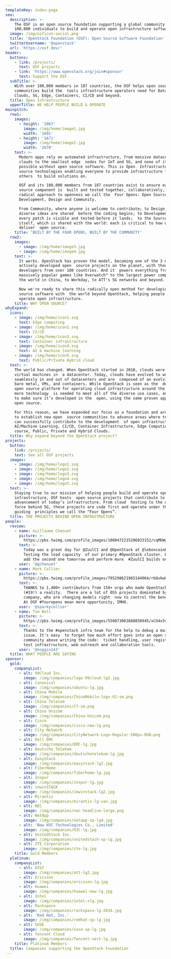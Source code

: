 ```yaml
---
templateKey: index-page
seo:
  description: >-
    The OSF is an open source foundation supporting a global community of
    100,000 individuals to build and operate open infrastructure software. 
  image: /img/osficon-social.png
  title: 'OpenStack Foundation (OSF): Open Source Software Foundation'
  twitterUsername: '@openstack'
  url: 'https://osf.dev/'
header:
  buttons:
    - link: /projects/
      text: OSF projects
    - link: 'https://www.openstack.org/join#sponsor'
      text: Support the OSF
  subTitle: >-
    With over 100,000 members in 187 countries, the OSF helps open source
    communities build the  tools infrastructure operators need for Data Center
    Clouds, 5G, Edge, Containers, CI/CD and beyond.  
  title: Open Infrastructure
  upperTitle: WE HELP PEOPLE BUILD & OPERATE
mainpitch:
  row1:
    images:
      - height: '2067'
        image: /img/home/image1.jpg
        width: '1691'
      - height: '1671'
        image: /img/home/image2.jpg
        width: '2670'
    text: >-
      Modern apps rely on automated infrastructure, from massive datacenter
      clouds to the smallest edge  nodes for IoT and 5G, and none of it is
      possible without open source software. This is Open  Infrastructure: open
      source technologies enabling everyone to provide infrastructure for
      others  to build solutions on.

      OSF and its 100,000 members from 187 countries exist to ensure each open
      source component is  built and tested together, collaboratively, with a
      radical approach to openness we call the  Four Opens: Open Source,
      Development, Design and Community.

      From Community, where anyone is welcome to contribute; to Design, where
      diverse ideas are shared  before the coding begins; to Development, when
      every patch is visible and tested before it lands;  to the Source code
      itself, which is shared with the world: each is critical to how we
      deliver  open source.
    title: 'BUILT BY THE FOUR OPENS, BUILT BY THE COMMUNITY'
  row2:
    images:
      - image: /img/home/image3.jpg
      - image: /img/home/image4.jpg
    text: >-
      It works. OpenStack has proven the model, becoming one of the 3 most
      actively developed open  source projects on the planet, with thousands of
      developers from over 180 countries. And it  powers everything from
      massively popular games like Overwatch™ to the largest power company  in
      the world in China, to Workday, to ATT's 5G networks and beyond.

      Now we're ready to share this radically open method for developing open
      source software with  the world beyond OpenStack, helping people build and
      operate open infrastructure.
    title: WHY OPEN SOURCE?
whyExpand:
  icons:
    - image: /img/home/icon1.svg
      text: Edge computing
    - image: /img/home/icon2.svg
      text: CI/CD
    - image: /img/home/icon3.svg
      text: Container infrastructure
    - image: /img/home/icon4.svg
      text: AI & machine learning
    - image: /img/home/icon5.svg
      text: Public/PrIvate Hybrid cloud
  text: >-
    The world has changed. When OpenStack started in 2010, clouds were mainly in
    virtual machines in  a datacenter. Today, clouds have evolved to work
    seamlessly in and out of datacenters and are  composed of an evolving mix of
    bare metal, VMs, and containers. While OpenStack is seen as the  de facto
    open source platform for operating cloud infrastructure around the world,
    more technology  is needed to meet all of the diverse use cases, and we want
    to make sure it’s developed in the  open, using the same proven approach to
    open source.

    For this reason, we have expanded our focus as a foundation and are helping
    to establish new open  source communities to advance areas where technology
    can successfully contribute to the development  of open infrastructure:
    AI/Machine Learning, CI/CD, Container Infrastructure, Edge Computing and  of
    course, Public, Private and Hybrid Clouds.
  title: Why expand beyond the OpenStack project?
projects:
  button:
    link: /projects/
    text: See all OSF projects
  images:
    - image: /img/home/logo1.svg
    - image: /img/home/logo2.svg
    - image: /img/home/logo3.svg
    - image: /img/home/logo4.svg
    - image: /img/home/logo5.svg
  text: >-
    Staying true to our mission of helping people build and operate open
    infrastructure, OSF hosts  open source projects that contribute to the
    advancement of today’s infrastructure. From cloud  hosting to the driving
    force behind 5G, these projects are code first and operate under the
    guiding  principles we call the “Four Opens”.
  title: THE PROJECTS BEHIND OPEN INFRASTRUCTURE
people:
  review:
    - name: Guillaume Chenuet
      picture: >-
        https://pbs.twimg.com/profile_images/1060472215286833152/cqMbWgDq_bigger.jpg
      text: >-
        Today was a great day for @ZuulCI and @OpenStack at @leboncoinEng!
        Testing the load capacity  of our primary #OpenStack cluster. Excited to
        add the second one tomorrow and perform more  #ZuulCI builds on them!
      user: '@gchenuet'
    - name: Mark Collier
      picture: >-
        https://pbs.twimg.com/profile_images/795298621965144064/rbQvkw0c_bigger.jpg
      text: >-
        THANKS to 1,400+ contributors from 150+ orgs who made OpenStack Stein
        (#19!) a reality.  There are a lot of OSS projects dominated by one
        company, who are changing models right  now to control the benefits($).
        At OSF #fouropens mean more opportunity, IMHO.
      user: '@sparkycollier'
    - name: Tim Bell
      picture: >-
        https://pbs.twimg.com/profile_images/556073063888850945/xCO4x5vO_bigger.jpeg
      text: >-
        Thanks to the #openstack infra team for the help to debug a mailing list
        issue. It's easy  to forget how much effort goes into an open source
        community above writing the code:  ticket handling, user registration,
        test infrastructure, web outreach and collaboration tools.
      user: '@noggin143'
  title: WHAT PEOPLE ARE SAYING
sponsor:
  gold:
    companyList:
      - alt: 99Cloud Inc.
        image: /img/companies/logo-99cloud-lg2.jpg
      - alt: Canonical
        image: /img/companies/ubuntu-lg.jpg
      - alt: China Mobile
        image: /img/companies/ChinaMobile-logo-02-sm.png
      - alt: China Telecom
        image: /img/companies/CT-sm.png
      - alt: China Unicom
        image: /img/companies/China-Unicom.png
      - alt: Cisco
        image: /img/companies/cisco-new-lg.png
      - alt: City Network
        image: /img/companies/CityNetwork-Logo-Regular-500px-RGB.png
      - alt: Dell EMC
        image: /img/companies/EMC-lg.jpg
      - alt: Deutsche Telekom
        image: /img/companies/deutschetelekom-lg.jpg
      - alt: EasyStack
        image: /img/companies/easystack-lg2.jpg
      - alt: FiberHome
        image: /img/companies/fiberhome-lg.jpg
      - alt: Inspur
        image: /img/companies/inspur-lg.jpg
      - alt: inwinSTACK
        image: /img/companies/inwinstack-lg2.jpg
      - alt: Mirantis
        image: /img/companies/mirantis-lg-van.jpg
      - alt: NEC
        image: /img/companies/nec-headline-large.png
      - alt: NetApp
        image: /img/companies/netapp-sp-lg4.jpg
      - alt: 'New H3C Technologies Co., Limited'
        image: /img/companies/H3C-lg.jpg
      - alt: UnitedStack Inc.
        image: /img/companies/unitedstack-sp-lg.jpg
      - alt: ZTE Corporation
        image: /img/companies/zte-lg.jpg
    title: Gold Members
  platinum:
    companyList:
      - alt: AT&T
        image: /img/companies/att-lg2.jpg
      - alt: Ericsson
        image: /img/companies/ericsson-lg.jpg
      - alt: Huawei
        image: /img/companies/huawei-new-lg.jpg
      - alt: Intel
        image: /img/companies/intel-xlg.jpg
      - alt: Rackspace
        image: /img/companies/rackspace-lg-2016.jpg
      - alt: 'Red Hat, Inc.'
        image: /img/companies/redhat-sp-lg.jpg
      - alt: SUSE
        image: /img/companies/suse-sp-lg.jpg
      - alt: Tencent Cloud
        image: /img/companies/Tencent-vert-lg.jpg
    title: Platinum Members
  title: Companies supporting the OpenStack Foundation
---
```


